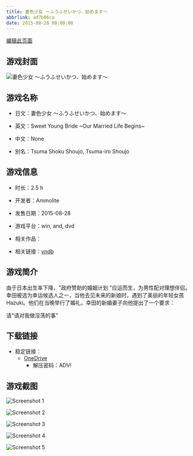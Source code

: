 ```yaml
---
title: 妻色少女 ～ふうふせいかつ、始めます～
abbrlink: ad7b06ca
date: 2015-08-28 00:00:00
---
```

[编辑此页面](https://github.com/ACG-3/ADV3-source/blob/main/source/_posts/games/%E5%A6%BB%E8%89%B2%E5%B0%91%E5%A5%B3%20%EF%BD%9E%E3%81%B5%E3%81%86%E3%81%B5%E3%81%9B%E3%81%84%E3%81%8B%E3%81%A4%E3%80%81%E5%A7%8B%E3%82%81%E3%81%BE%E3%81%99%EF%BD%9E.md)

## 游戏封面

![妻色少女 ～ふうふせいかつ、始めます～](https://pan.timero.xyz/onedrive/img_lib_001/%E5%A6%BB%E8%89%B2%E5%B0%91%E5%A5%B3%20%EF%BD%9E%E3%81%B5%E3%81%86%E3%81%B5%E3%81%9B%E3%81%84%E3%81%8B%E3%81%A4%E3%80%81%E5%A7%8B%E3%82%81%E3%81%BE%E3%81%99%EF%BD%9E_cover.avif)


## 游戏名称

- 日文：妻色少女 ～ふうふせいかつ、始めます～
- 英文：Sweet Young Bride ~Our Married Life Begins~
- 中文：None

- 别名：Tsuma Shoku Shoujo, Tsuma-iro Shoujo


## 游戏信息

- 时长：2.5 h
- 开发者：Ammolite
- 发售日期：2015-08-28
- 游戏平台：win, and, dvd
- 相关作品：

- 相关链接：[vndb](https://vndb.org/v17897)


## 游戏简介

由于日本出生率下降，"政府赞助的婚姻计划 "应运而生，为男性配对理想伴侣。幸田被选为幸运候选人之一，当他去见未来的新娘时，遇到了美丽的年轻女孩 Hazuki。他们在当晚举行了婚礼，幸田的新婚妻子向他提出了一个要求：

请"请对我做淫荡的事"


## 下载链接

- 稳定链接：
    - [OneDrive](https://pan.timero.xyz/onedrive/adv_lib_001/%E5%A6%BB%E8%89%B2%E5%B0%91%E5%A5%B3%20%EF%BD%9E%E3%81%B5%E3%81%86%E3%81%B5%E3%81%9B%E3%81%84%E3%81%8B%E3%81%A4%E3%80%81%E5%A7%8B%E3%82%81%E3%81%BE%E3%81%99%EF%BD%9E)
        - 解压密码：ADV!



## 游戏截图


![Screenshot 1](https://pan.timero.xyz/onedrive/img_lib_001/%E5%A6%BB%E8%89%B2%E5%B0%91%E5%A5%B3%20%EF%BD%9E%E3%81%B5%E3%81%86%E3%81%B5%E3%81%9B%E3%81%84%E3%81%8B%E3%81%A4%E3%80%81%E5%A7%8B%E3%82%81%E3%81%BE%E3%81%99%EF%BD%9E_Screenshot_1.avif)

![Screenshot 2](https://pan.timero.xyz/onedrive/img_lib_001/%E5%A6%BB%E8%89%B2%E5%B0%91%E5%A5%B3%20%EF%BD%9E%E3%81%B5%E3%81%86%E3%81%B5%E3%81%9B%E3%81%84%E3%81%8B%E3%81%A4%E3%80%81%E5%A7%8B%E3%82%81%E3%81%BE%E3%81%99%EF%BD%9E_Screenshot_2.avif)

![Screenshot 3](https://pan.timero.xyz/onedrive/img_lib_001/%E5%A6%BB%E8%89%B2%E5%B0%91%E5%A5%B3%20%EF%BD%9E%E3%81%B5%E3%81%86%E3%81%B5%E3%81%9B%E3%81%84%E3%81%8B%E3%81%A4%E3%80%81%E5%A7%8B%E3%82%81%E3%81%BE%E3%81%99%EF%BD%9E_Screenshot_3.avif)

![Screenshot 4](https://pan.timero.xyz/onedrive/img_lib_001/%E5%A6%BB%E8%89%B2%E5%B0%91%E5%A5%B3%20%EF%BD%9E%E3%81%B5%E3%81%86%E3%81%B5%E3%81%9B%E3%81%84%E3%81%8B%E3%81%A4%E3%80%81%E5%A7%8B%E3%82%81%E3%81%BE%E3%81%99%EF%BD%9E_Screenshot_4.avif)

![Screenshot 5](https://pan.timero.xyz/onedrive/img_lib_001/%E5%A6%BB%E8%89%B2%E5%B0%91%E5%A5%B3%20%EF%BD%9E%E3%81%B5%E3%81%86%E3%81%B5%E3%81%9B%E3%81%84%E3%81%8B%E3%81%A4%E3%80%81%E5%A7%8B%E3%82%81%E3%81%BE%E3%81%99%EF%BD%9E_Screenshot_5.avif)

